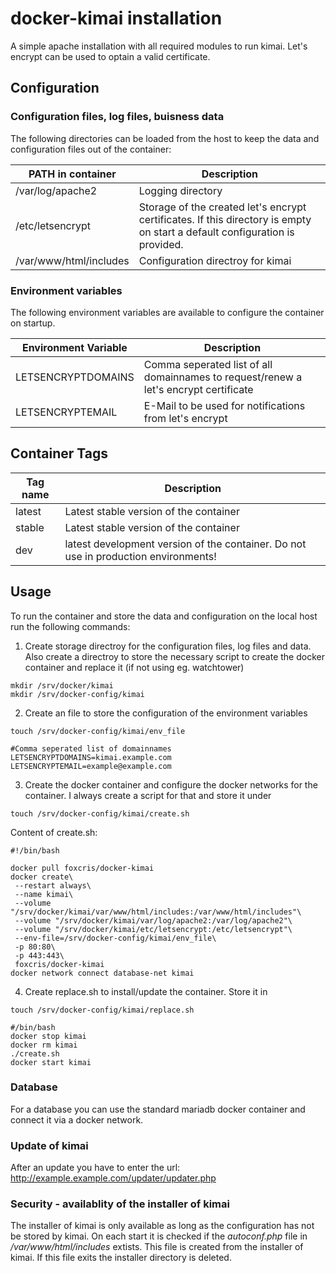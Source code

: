 # docker-kimai installation

A simple apache installation with all required modules to run kimai. Let's encrypt can be used to optain a valid certificate. 
  
## Configuration
 
### Configuration files, log files, buisness data
The following directories can be loaded from the host to keep the data and configuration files out of the container:

 | PATH in container | Description |
 | ---------------------- | ----------- |
 | /var/log/apache2 | Logging directory |
 | /etc/letsencrypt | Storage of the created let's encrypt certificates. If this directory is empty on start a default configuration is provided.|
 | /var/www/html/includes | Configuration directroy for kimai |
 
### Environment variables
The following environment variables are available to configure the container on startup.

 | Environment Variable | Description |
 | ---------------------- | ----------- |
 | LETSENCRYPTDOMAINS | Comma seperated list of all domainnames to request/renew a let's encrypt certificate |
 | LETSENCRYPTEMAIL | E-Mail to be used for notifications from let's encrypt |

## Container Tags

 | Tag name | Description |
 | ---------------------- | ----------- |
 | latest | Latest stable version of the container |
 | stable | Latest stable version of the container |
 | dev | latest development version of the container. Do not use in production environments! |

## Usage

To run the container and store the data and configuration on the local host run the following commands:
1. Create storage directroy for the configuration files, log files and data. Also create a directroy to store the necessary script to create the docker container and replace it (if not using eg. watchtower)
```
mkdir /srv/docker/kimai
mkdir /srv/docker-config/kimai
```

2. Create an file to store the configuration of the environment variables
```
touch /srv/docker-config/kimai/env_file
``` 
```
#Comma seperated list of domainnames
LETSENCRYPTDOMAINS=kimai.example.com
LETSENCRYPTEMAIL=example@example.com
```

3. Create the docker container and configure the docker networks for the container. I always create a script for that and store it under
```
touch /srv/docker-config/kimai/create.sh
```
Content of create.sh:
```
#!/bin/bash

docker pull foxcris/docker-kimai
docker create\
 --restart always\
 --name kimai\
 --volume "/srv/docker/kimai/var/www/html/includes:/var/www/html/includes"\
 --volume "/srv/docker/kimai/var/log/apache2:/var/log/apache2"\
 --volume "/srv/docker/kimai/etc/letsencrypt:/etc/letsencrypt"\
 --env-file=/srv/docker-config/kimai/env_file\
 -p 80:80\
 -p 443:443\
 foxcris/docker-kimai
docker network connect database-net kimai
```

4. Create replace.sh to install/update the container. Store it in
```
touch /srv/docker-config/kimai/replace.sh
```
```
#/bin/bash
docker stop kimai
docker rm kimai
./create.sh
docker start kimai
```

 
### Database
For a database you can use the standard mariadb docker container and connect it via a docker network.

### Update of kimai
After an update you have to enter the url:
http://example.example.com/updater/updater.php

### Security - availablity of the installer of kimai
The installer of kimai is only available as long as the configuration has not be stored by kimai. On each start it is checked if the _autoconf.php_ file in _/var/www/html/includes_ extists. This file is created from the installer of kimai. If this file exits the installer directory is deleted.

